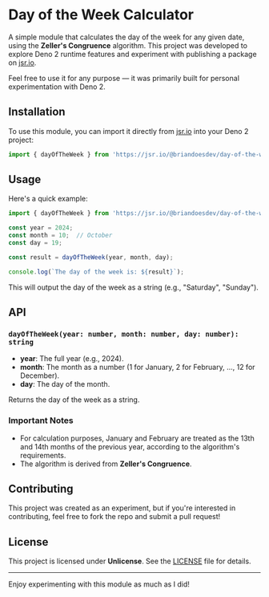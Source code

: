 # Day of the Week Calculator

A simple module that calculates the day of the week for any given date, using the **Zeller's Congruence** algorithm. This project was developed to explore Deno 2 runtime features and experiment with publishing a package on [jsr.io](https://jsr.io).

Feel free to use it for any purpose — it was primarily built for personal experimentation with Deno 2.

## Installation

To use this module, you can import it directly from [jsr.io](https://jsr.io) into your Deno 2 project:

```ts
import { dayOfTheWeek } from 'https://jsr.io/@briandoesdev/day-of-the-week/mod.ts';
```

## Usage

Here's a quick example:

```ts
import { dayOfTheWeek } from 'https://jsr.io/@briandoesdev/day-of-the-week/mod.ts';

const year = 2024;
const month = 10;  // October
const day = 19;

const result = dayOfTheWeek(year, month, day);

console.log(`The day of the week is: ${result}`);
```

This will output the day of the week as a string (e.g., "Saturday", "Sunday").

## API

### `dayOfTheWeek(year: number, month: number, day: number): string`

- **year**: The full year (e.g., 2024).
- **month**: The month as a number (1 for January, 2 for February, ..., 12 for December).
- **day**: The day of the month.

Returns the day of the week as a string.

### Important Notes

- For calculation purposes, January and February are treated as the 13th and 14th months of the previous year, according to the algorithm's requirements.
- The algorithm is derived from **Zeller's Congruence**.

## Contributing

This project was created as an experiment, but if you're interested in contributing, feel free to fork the repo and submit a pull request!

## License

This project is licensed under **Unlicense**. See the [LICENSE](./LICENSE.md) file for details.

---

Enjoy experimenting with this module as much as I did!